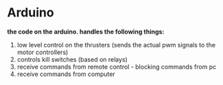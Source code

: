 # Arduino
**the code on the arduino. handles the following things:**
1) low level control on the thrusters (sends the actual pwm signals to the motor controllers)
2) controls kill switches (based on relays)
3) receive commands from remote control - blocking commands from pc
4) receive commands from computer
